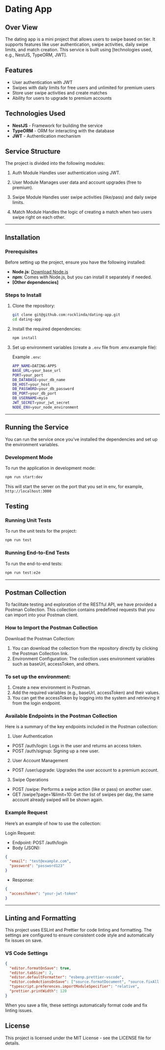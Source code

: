 # Dating App

## Over View

The dating app is a mini project that allows users to swipe based on tier. It supports features like user authentication, swipe activities, daily swipe limits, and match creation. This service is built using [technologies used, e.g., NestJS, TypeORM, JWT].

## Features

- User authentication with JWT
- Swipes with daily limits for free users and unlimited for premium users
- Store user swipe activities and create matches
- Ability for users to upgrade to premium accounts

## Technologies Used

- **NestJS** - Framework for building the service
- **TypeORM** - ORM for interacting with the database
- **JWT** - Authentication mechanism

## Service Structure
The project is divided into the following modules:

1. Auth Module
Handles user authentication using JWT.

2. User Module
Manages user data and account upgrades (free to premium).

3. Swipe Module
Handles user swipe activities (like/pass) and daily swipe limits.

4. Match Module
Handles the logic of creating a match when two users swipe right on each other.

---

## Installation

### Prerequisites

Before setting up the project, ensure you have the following installed:

- **Node.js**: [Download Node.js](https://nodejs.org/)
- **npm**: Comes with Node.js, but you can install it separately if needed.
- **[Other dependencies]**

### Steps to Install

1. Clone the repository:

    ```bash
    git clone git@github.com:rocklinda/dating-app.git
    cd dating-app
    ```

2. Install the required dependencies:

    ```bash
    npm install
    ```

3. Set up environment variables (create a `.env` file from .env.example file):

    Example `.env`:

    ```bash
    APP_NAME=DATING-APPS
    BASE_URL=your_base_url
    PORT=your_port
    DB_DATABASE=your_db_name
    DB_HOST=your_host
    DB_PASSWORD=your_db_password
    DB_PORT=your_db_port
    DB_USERNAME=myio
    JWT_SECRET=your_jwt_secret
    NODE_ENV=your_node_environment
    ```

---

## Running the Service

You can run the service once you've installed the dependencies and set up the environment variables.

### Development Mode

To run the application in development mode:

```bash
npm run start:dev
```
This will start the server on the port that you set in env, for example, `http://localhost:3000`

## Testing

### Running Unit Tests
To run the unit tests for the project:
```bash
npm run test
```

### Running End-to-End Tests
To run the end-to-end tests:
```bash
npm run test:e2e
```
---
## Postman Collection
To facilitate testing and exploration of the RESTful API, we have provided a Postman Collection. This collection contains predefined requests that you can import into your Postman client.

### How to Import the Postman Collection
Download the Postman Collection:

1. You can download the collection from the repository directly by clicking the Postman Collection link.
2. Environment Configuration:
   The collection uses environment variables such as baseUrl, accessToken, and others.

### To set up the environment:
1. Create a new environment in Postman.
2. Add the required variables (e.g., baseUrl, accessToken) and their values.
3. You can get the accessToken by logging into the system and retrieving it from the login endpoint.

### Available Endpoints in the Postman Collection
Here is a summary of the key endpoints included in the Postman collection:

1. User Authentication
- POST /auth/login: Logs in the user and returns an access token.
- POST /auth/signup: Signing up a new user.
2. User Account Management
- POST /user/upgrade: Upgrades the user account to a premium account.
3. Swipe Operations
- POST /swipe: Performs a swipe action (like or pass) on another user.
- GET /swipe?page=1&limit=10: Get the list of swipes per day, the same account already swiped will be shown again.

### Example Request
Here’s an example of how to use the collection:

Login Request:
- Endpoint: POST /auth/login
- Body (JSON):
```json
{
  "email": "test@example.com",
  "password": "password123"
}
```
- Response:
```json
{
  "accessToken": "your-jwt-token"
}

```
---

## Linting and Formatting
This project uses ESLint and Prettier for code linting and formatting. The settings are configured to ensure consistent code style and automatically fix issues on save.

### VS Code Settings
```json
{
  "editor.formatOnSave": true,
  "editor.tabSize": 2,
  "editor.defaultFormatter": "esbenp.prettier-vscode",
  "editor.codeActionsOnSave": ["source.formatDocument", "source.fixAll.eslint", "source.organizeImports"],
  "typescript.preferences.importModuleSpecifier": "relative",
  "prettier.printWidth": 120
}
```
When you save a file, these settings automatically format code and fix linting issues.

## License
This project is licensed under the MIT License - see the LICENSE file for details.

